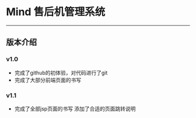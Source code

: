 # Mind 售后机管理系统


------


## 版本介绍

### v1.0

- 完成了github的初体验，对代码进行了git
- 完成了大部分前端页面的书写

### v1.1
- 完成了全部jsp页面的书写 添加了合适的页面跳转说明
